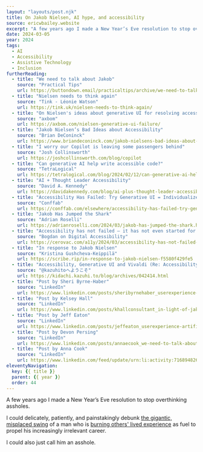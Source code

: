 ```yaml
---
layout: "layouts/post.njk"
title: On Jakob Nielsen, AI hype, and accessibility
source: ericwbailey.website
excerpt: "A few years ago I made a New Year’s Eve resolution to stop overthinking assholes"
date: 2024-03-05
year: 2024
tags:
  - AI
  - Accessibility
  - Assistive Technology
  - Inclusion
furtherReading:
  - title: "We need to talk about Jakob"
    source: "Practical Tips"
    url: https://buttondown.email/practicaltips/archive/we-need-to-talk-about-jakob/
  - title: "Nielsen needs to think again"
    source: "Tink - Léonie Watson"
    url: https://tink.uk/nielsen-needs-to-think-again/
  - title: "On Nielsen's ideas about generative UI for resolving accessibility"
    source: "axbom"
    url: https://axbom.com/nielsen-generative-ui-failure/
  - title: "Jakob Nielsen’s Bad Ideas about Accessibility"
    source: "Brian DeConinck"
    url: https://www.briandeconinck.com/jakob-nielsens-bad-ideas-about-accessibility/
  - title: "I worry our Copilot is leaving some passengers behind"
    source: "Josh Collinsworth"
    url: https://joshcollinsworth.com/blog/copilot
  - title: "Can generative AI help write accessible code?"
    source: "TetraLogical"
    url: https://tetralogical.com/blog/2024/02/12/can-generative-ai-help-write-accessible-code/
  - title: "AI + Thought Leader Accessibility"
    source: "David A. Kennedy"
    url: https://davidakennedy.com/blog/ai-plus-thought-leader-accessibility/
  - title: "Accessibility Has Failed: Try Generative UI = Individualized UX"
    source: "Conffab"
    url: https://conffab.com/elsewhere/accessibility-has-failed-try-generative-ui-individualized-ux/
  - title: "Jakob Has Jumped the Shark"
    source: "Adrian Roselli"
    url: https://adrianroselli.com/2024/03/jakob-has-jumped-the-shark.html
  - title: "Accessibility has not failed – it has not even started for real"
    source: "Bogdan on Digital Accessibility"
    url: https://cerovac.com/a11y/2024/03/accessibility-has-not-failed-it-has-not-even-started-for-real/
  - title: "In response to Jakob Nielsen"
    source: "Kristina Gushcheva-Keippilä"
    url: https://scribe.rip/in-response-to-jakob-nielsen-f5580f429fe5
  - title: "Accessibility, Generative UI and Vivaldi (Re: Accessibility Has Failed: Try Generative UI = Individualized UX)"
    source: "@kazuhitoへようこそ"
    url: https://kidachi.kazuhi.to/blog/archives/042414.html
  - title: "Post by Sheri Byrne-Haber"
    source: "LinkedIn"
    url: https://www.linkedin.com/posts/sheribyrnehaber_userexperience-artificialintelligence-accessibility-activity-7169454946420011008-Ucee/
  - title: "Post by Kelsey Hall"
    source: "LinkedIn"
    url: https://www.linkedin.com/posts/khallconsultant_in-light-of-jakob-nielsens-fallacy-riddled-activity-7169685050794459137-X0Ns/
  - title: "Post by Jeff Eaton"
    source: "LinkedIn"
    url: https://www.linkedin.com/posts/jeffeaton_userexperience-artificialintelligence-accessibility-activity-7168993446999838721-Hc6k
  - title: "Post by Devon Persing"
    source: "LinkedIn"
    url: https://www.linkedin.com/posts/annaecook_we-need-to-talk-about-jakob-activity-7170478771333001216-mWLq
  - title: "Post by Anna Cook"
    source: "LinkedIn"
    url: https://www.linkedin.com/feed/update/urn:li:activity:7168948269396471808?commentUrn=urn%3Ali%3Acomment%3A%28activity%3A7168948269396471808%2C7169084473538437120%29&dashCommentUrn=urn%3Ali%3Afsd_comment%3A%287169084473538437120%2Curn%3Ali%3Aactivity%3A7168948269396471808%29
eleventyNavigation:
  key: {{ title }}
  parent: {{ year }}
  order: 44
---
```


A few years ago I made a New Year’s Eve resolution to stop overthinking assholes.

I could delicately, patiently, and painstakingly debunk [the gigantic, misplaced swing](https://web.archive.org/web/20240229233609/https://jakobnielsenphd.substack.com/p/accessibility-generative-ui) of a man who is [burning others' lived experience](https://tink.uk/nielsen-needs-to-think-again/) as fuel to propel his increasingly irrelevant career.

I could also just call him an asshole.
